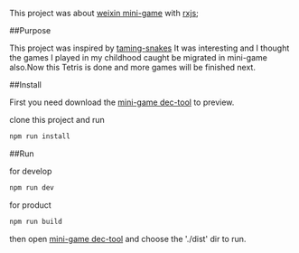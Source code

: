 This project was about [weixin mini-game](https://developers.weixin.qq.com/minigame/dev/index.html) with [rxjs](https://rxjs-dev.firebaseapp.com/);

##Purpose

This project was inspired by [taming-snakes](https://blog.thoughtram.io/rxjs/2017/08/24/taming-snakes-with-reactive-streams.html)
It was interesting and I thought the games I played in my childhood caught be migrated in mini-game also.Now this Tetris is done and 
more games will be finished next.

##Install

First you need download the [mini-game dec-tool](https://developers.weixin.qq.com/minigame/dev/devtools/download.html) to preview.

clone this project and run 

```sh
npm run install
```

##Run

for develop 

```sh
npm run dev
```

for product 

```sh
npm run build
```

then open [mini-game dec-tool](https://developers.weixin.qq.com/minigame/dev/devtools/download.html)
and choose the './dist' dir to run.